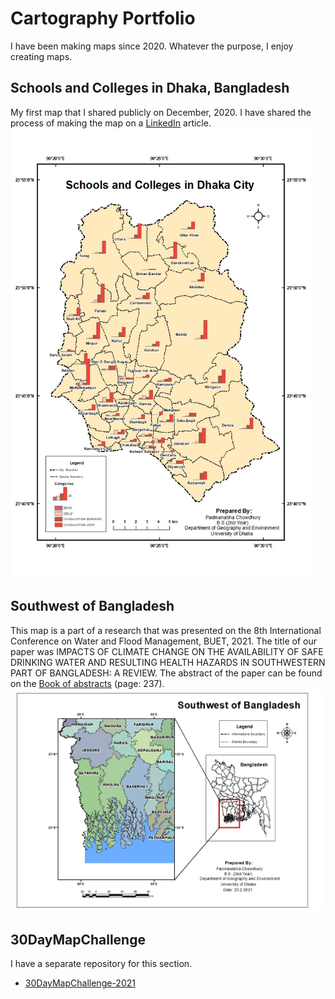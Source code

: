 # Cartography Portfolio
I have been making maps since 2020. Whatever the purpose, I enjoy creating maps. 

## Schools and Colleges in Dhaka, Bangladesh
My first map that I shared publicly on December, 2020. I have shared the process of making the map on a <a href="https://www.linkedin.com/pulse/my-data-driven-december-padmanabha-chowdhury/"> LinkedIn</a> article.
<br>
<img src="Maps/Schools and Colleges Map.jpg" height= 720 width = 480/>

## Southwest of Bangladesh
This map is a part of a research that was presented on the 8th International Conference on Water and Flood Management, BUET, 2021. The title of our paper was IMPACTS OF CLIMATE CHANGE ON THE AVAILABILITY OF SAFE DRINKING WATER AND RESULTING HEALTH HAZARDS IN SOUTHWESTERN PART OF BANGLADESH: A REVIEW. The abstract of the paper can be found on the <a href="https://drive.google.com/file/d/1MPYkSuARv8J6baHb1necMPejE1E4eDLD/view"> Book of abstracts</a> (page: 237).
<br>
<img src="Maps/Southwest.jpg" width = 720/>

## 30DayMapChallenge
I have a separate repository for this section.
<ul>
  <li><a href="https://github.com/GOItPadma/30DayMapChallenge-2021"> 30DayMapChallenge-2021</a></li>
</ul>
